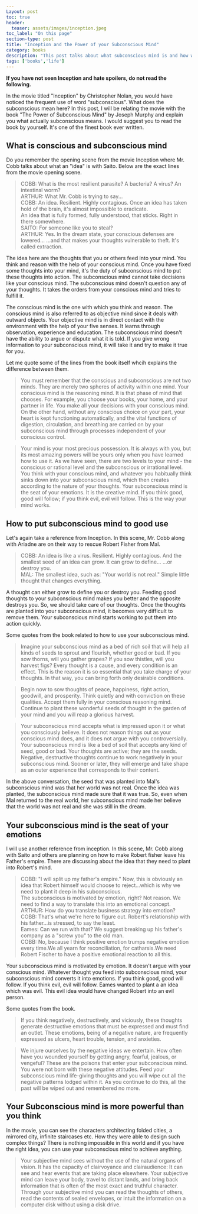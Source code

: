 ```yaml
---
Layout: post
toc: true
header:
  teaser: assets/images/inception.jpeg
toc_label: "On this page"
section-type: post
title: "Inception and the Power of your Subconscious Mind"
category: books
description: "This post talks about what subconscious mind is and how we can use it in constructive way. I try to connect the movie inception with a book by Joseph Murphy to explain it"
tags: ['books','life']
---
```

**If you have not seen Inception and hate spoilers, do not read the following.**

In the movie titled "Inception" by Christopher Nolan, you would have noticed the frequent use of word "subconscious". What does the subconscious mean here?
In this post, I will be relating the movie with the book "The Power of Subconscious Mind" by Joseph Murphy and explain you what actually subconscious means. I would suggest you to read the book by yourself. It's one of
the finest book ever written.

## What is conscious and subconscious mind

Do you remember the opening scene from the movie Inception where Mr. Cobb talks about what an "idea" is with Saito. Below are the exact lines from the movie
opening scene.

> COBB: What is the most resilient parasite? A bacteria? A virus? An intestinal worm?  
ARTHUR: What Mr. Cobb is trying to say...  
COBB: An idea. Resilient. Highly contagious. Once an idea has taken hold of the brain, it's almost impossible to eradicate.  
An idea that is fully formed, fully understood, that sticks. Right in there somewhere.  
SAITO: For someone like you to steal?  
ARTHUR: Yes. In the dream state, your conscious defenses are lowered... ...and that makes your thoughts vulnerable to theft. It's called extraction.  

The idea here are the thoughts that you or others feed into your mind. You think and reason with the help of your conscious mind. Once you have
fixed some thoughts into your mind, it's the duty of subconscious mind to put these thoughts into action. The subconscious mind cannot take decisions like your 
conscious mind. The subconscious mind doesn't question any of your thoughts. It takes the orders from your conscious mind and tries to fulfill it.

The conscious mind is the one with which you think and reason.  The conscious mind is also referred to as objective mind since it deals with
outward objects. Your objective mind is in direct contact with the environment with the help of your five senses. It learns through observation, experience and
education.
The subconscious mind doesn't have the ability to argue or dispute what it is told. If you give wrong information to your subconscious mind, it will take it and try to make it true for you.

Let me quote some of the lines from the book itself whcih explains the difference between them.

> You must remember that the conscious and subconscious are not two minds. They are merely two spheres of activity within one mind. Your conscious mind is the reasoning mind. It is that phase of mind that chooses. For example, you choose your books, your home, and your partner in life. You make all your decisions with your conscious mind. On the other hand, without any conscious choice on your part, your heart is kept functioning automatically, and the vital functions of digestion, circulation, and breathing are carried on by your subconscious mind through processes independent of your conscious control. 

> Your mind is your most precious possession. It is always with you, but its most amazing powers will be yours only when you have learned how to use it. As we have seen, there are two levels to your mind - the conscious or rational level and the subconscious or irrational level. You think with your conscious mind, and whatever you habitually think sinks down into your subconscious mind, which then creates according to the nature of your thoughts. Your subconscious mind is the seat of your emotions. It is the creative mind. If you think good, good will follow; if you think evil, evil will follow. This is the way your mind works.

## How to put subconscious mind to good use

Let's again take a reference from Inception. In this scene, Mr. Cobb along with Ariadne are on their way to rescue Robert Fisher from Mal.

> COBB: An idea is like a virus. Resilient. Highly contagious. And the smallest seed of an idea can grow. It can grow to define... ...or destroy you.    
MAL: The smallest idea, such as: "Your world is not real." Simple little thought that changes everything. 

A thought can either grow to define you or destroy you. Feeding good thoughts to your subconscious mind makes you better and the opposite destroys you.
So, we should take care of our thoughts. Once the thoughts are planted into your subconscious mind, it becomes very difficult to remove them. Your subconscious mind
starts working to put them into action quickly. 

Some quotes from the book related to how to use your subconscious mind.

> Imagine your subconscious mind as a bed of rich soil that will help all kinds of seeds to sprout and flourish, whether good or bad. If you sow thorns, will you gather grapes? If you sow thistles, will you harvest figs? Every thought is a cause, and every condition is an effect. This is the reason it is so essential that you take charge of your thoughts. In that way, you can bring forth only desirable conditions.

> Begin now to sow thoughts of peace, happiness, right action, goodwill, and prosperity. Think quietly and with conviction on these qualities. Accept them fully in your conscious reasoning mind. Continue to plant these wonderful seeds of thought in the garden of your mind and you will reap a glorious harvest.

> Your subconscious mind accepts what is impressed upon it or what you consciously believe. It does not reason things out as your conscious mind does, and it does not argue with you controversially. Your subconscious mind is like a bed of soil that accepts any kind of seed, good or bad. Your thoughts are active; they are the seeds. Negative, destructive thoughts continue to work negatively in your subconscious mind. Sooner or later, they will emerge and take shape as an outer experience that corresponds to their content.

In the above conversation, the seed that was planted into Mal's subconscious mind was that her world was not real. Once the idea was planted, the subconscious mind
made sure that it was true. So, even when Mal returned to the real world, her subconscious mind made her believe that the world was not real and she was still in the dream.

## Your subconscious mind is the seat of your emotions

I will use another reference from inception. In this scene, Mr. Cobb along with Saito and others are planning on how to make Robert fisher leave his Father's empire. There are discussing
about the idea that they need to plant into Robert's mind.

> COBB: "I will split up my father's empire." Now, this is obviously an idea that Robert himself would choose to reject...which is why we need to plant it deep in his subconscious.  
The subconscious is motivated by emotion, right? Not reason. We need to find a way to translate this into an emotional concept.  
ARTHUR: How do you translate business strategy into emotion?  
COBB: That's what we're here to figure out. Robert's relationship with his father...is stressed, to say the least.  
Eames: Can we run with that? We suggest breaking up his father's company as a "screw you" to the old man.  
COBB: No, because I think positive emotion trumps negative emotion every time.We all yearn for reconciliation, for catharsis.We need Robert Fischer to have a positive emotional reaction to all this.

Your subconscious mind is motivated by emotion. It doesn't argue with your conscious mind. Whatever thought you feed into subconscious mind, your subconscious mind converts it into emotions.
If you think good, good will follow. If you think evil, evil will follow. Eames wanted to plant a an idea which was evil. This evil idea would have changed Robert into an evil person. 

Some quotes from the book.

> If you think negatively, destructively, and viciously, these thoughts generate destructive emotions that must be expressed and must find an outlet. These emotions, being of a negative nature, are frequently expressed as ulcers, heart trouble, tension, and anxieties.

> We injure ourselves by the negative ideas we entertain. How often have you wounded yourself by getting angry, fearful, jealous, or vengeful? These are the poisons that enter your subconscious mind. You were not born with these negative attitudes. Feed your subconscious mind life-giving thoughts and you will wipe out all the negative patterns lodged within it. As you continue to do this, all the past will be wiped out and remembered no more.

## Your Subconscious mind is more powerful than you think

In the movie, you can see the characters architecting folded cities, a mirrored city, infinite staircases etc. How they were able to design
such complex things? There is nothing impossible in this world and if you have the right idea, you can use your subconscious mind to achieve anything.

> Your subjective mind sees without the use of the natural organs of vision. It has the capacity of clairvoyance and clairaudience: It can see and hear events that are taking place elsewhere. Your subjective mind can leave your body, travel to distant lands, and bring back information that is often of the most exact and truthful character. Through your subjective mind you can read the thoughts of others, read the contents of sealed envelopes, or intuit the information on a computer disk without using a disk drive.
 
